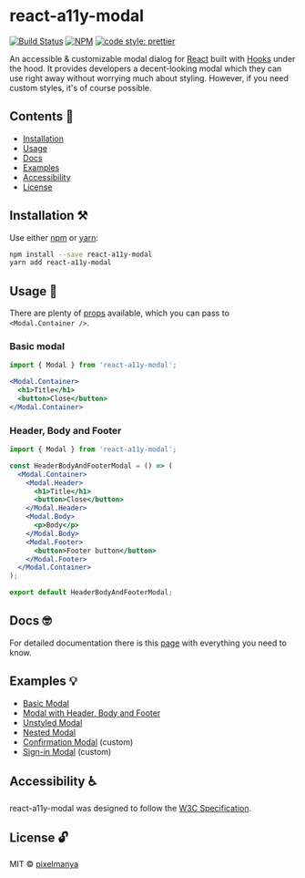 # react-a11y-modal

[![Build Status](https://travis-ci.com/pixelmanya/react-a11y-modal.svg?branch=master)](https://travis-ci.com/pixelmanya/react-a11y-modal) [![NPM](https://img.shields.io/npm/v/react-a11y-modal.svg)](https://www.npmjs.com/package/react-a11y-modal) [![code style: prettier](https://img.shields.io/badge/code_style-prettier-ff69b4.svg?style=flat-square)](https://github.com/prettier/prettier)

An accessible & customizable modal dialog for [React](https://reactjs.org) built with [Hooks](https://reactjs.org/docs/hooks-intro.html) under the hood. It provides developers a decent-looking modal which they can use right away without worrying much about styling. However, if you need custom styles, it's of course possible.

## Contents 📖

* [Installation](#installation-)
* [Usage](#usage-)
* [Docs](#docs-)
* [Examples](#examples-)
* [Accessibility](#accessibility-)
* [License](#license-)

## Installation ⚒

Use either [npm](https://npmjs.org/) or [yarn](https://yarnpkg.com):

```bash
npm install --save react-a11y-modal
yarn add react-a11y-modal

```

## Usage 🤔

There are plenty of [props](https://pixelmanya.github.io/react-a11y-modal/#props) available, which you can pass to `<Modal.Container />`.

### Basic modal

```jsx
import { Modal } from 'react-a11y-modal';

<Modal.Container>
  <h1>Title</h1>
  <button>Close</button>
</Modal.Container>
```

### Header, Body and Footer

```jsx
import { Modal } from 'react-a11y-modal';

const HeaderBodyAndFooterModal = () => (
  <Modal.Container>
    <Modal.Header>
      <h1>Title</h1>
      <button>Close</button>
    </Modal.Header>
    <Modal.Body>
      <p>Body</p>
    </Modal.Body>
    <Modal.Footer>
      <button>Footer button</button>
    </Modal.Footer>
  </Modal.Container>
);

export default HeaderBodyAndFooterModal;
```

## Docs 🤓

For detailed documentation there is this [page](https://pixelmanya.github.io/react-a11y-modal) with everything you need to know.

## Examples 💡

* [Basic Modal](https://pixelmanya.github.io/react-a11y-modal/#basic-modal)
* [Modal with Header, Body and Footer](https://pixelmanya.github.io/react-a11y-modal/#with-header-body-and-footer)
* [Unstyled Modal](https://pixelmanya.github.io/react-a11y-modal/#unstyled-modal)
* [Nested Modal](https://pixelmanya.github.io/react-a11y-modal/#nested-modal)
* [Confirmation Modal](https://pixelmanya.github.io/react-a11y-modal/#confirmation-modal) (custom)
* [Sign-in Modal](https://pixelmanya.github.io/react-a11y-modal/#sign-in-modal) (custom)

## Accessibility ♿️

react-a11y-modal was designed to follow the [W3C Specification](https://www.w3.org/TR/wai-aria-practices/#dialog_modal). 

## License 🔓

MIT © [pixelmanya](https://github.com/pixelmanya)
